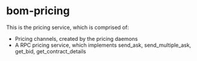 # bom-pricing

This is the pricing service, which is comprised of:

* Pricing channels, created by the pricing daemons
* A RPC pricing service, which implements send_ask, send_multiple_ask, get_bid, get_contract_details
